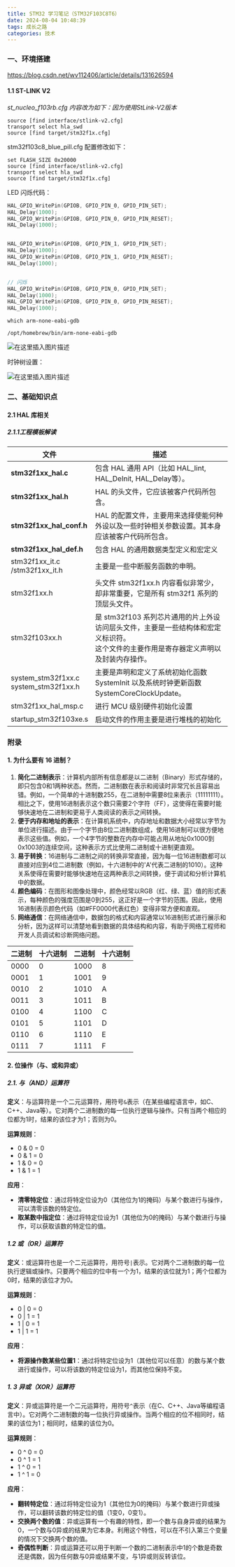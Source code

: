 ```yaml
---
title: STM32 学习笔记（STM32F103C8T6）
date: 2024-08-04 10:48:39
tags: 成长之路
categories: 技术
---
```




### 一、环境搭建

https://blog.csdn.net/wv112406/article/details/131626594



<!--more-->



#### 1.1 ST-LINK V2

*st_nucleo_f103rb.cfg 内容改为如下：因为使用StLink-V2版本*

```
source [find interface/stlink-v2.cfg]
transport select hla_swd
source [find target/stm32f1x.cfg]
```



stm32f103c8_blue_pill.cfg 配置修改如下：

```
set FLASH_SIZE 0x20000
source [find interface/stlink-v2.cfg]
transport select hla_swd
source [find target/stm32f1x.cfg]
```



LED 闪烁代码：

```c
HAL_GPIO_WritePin(GPIOB, GPIO_PIN_0, GPIO_PIN_SET);
HAL_Delay(1000);
HAL_GPIO_WritePin(GPIOB, GPIO_PIN_0, GPIO_PIN_RESET);
HAL_Delay(1000);


HAL_GPIO_WritePin(GPIOB, GPIO_PIN_1, GPIO_PIN_SET);
HAL_Delay(1000);
HAL_GPIO_WritePin(GPIOB, GPIO_PIN_1, GPIO_PIN_RESET);
HAL_Delay(1000);


// 闪烁
HAL_GPIO_WritePin(GPIOB, GPIO_PIN_0, GPIO_PIN_SET);
HAL_Delay(1000);
HAL_GPIO_WritePin(GPIOB, GPIO_PIN_0, GPIO_PIN_RESET);
HAL_Delay(1000);
```





```
which arm-none-eabi-gdb

/opt/homebrew/bin/arm-none-eabi-gdb
```



![在这里插入图片描述](http://img.boomclap.cn/uPic/202407/1722354537041naXXqg.jpeg)



时钟树设置：


![在这里插入图片描述](http://img.boomclap.cn/uPic/202407/1721844659745tDIGxx.jpeg)





### 二、基础知识点

#### 2.1 HAL 库相关

##### 2.1.1工程模板解读

| 文件                                       | 描述                                                         |
| ------------------------------------------ | ------------------------------------------------------------ |
| **stm32f1xx_hal.c**                        | 包含 HAL 通用 API（比如 HAL_Iint, HAL_DeInit, HAL_Delay等）。 |
| **stm32f1xx_hal.h**                        | HAL 的头文件，它应该被客户代码所包含。                       |
| **stm32f1xx_hal_conf.h**                   | HAL 的配置文件，主要用来选择使能何种外设以及一些时钟相关参数设置。其本身应该被客户代码所包含。 |
| **stm32f1xx_hal_def.h**                    | 包含 HAL 的通用数据类型定义和宏定义                          |
| stm32f1xx_it.c<br />/stm32f1xx_it.h        | 主要是一些中断服务函数的申明。                               |
| stm32f1xx.h                                | 头文件 stm32f1xx.h 内容看似非常少，却非常重要，它是所有 stm32f1 系列的顶层头文件。 |
| stm32f103xx.h                              | 是 stm32f103 系列芯片通用的片上外设访问层头文件，主要是一些结构体和宏定义标识符。<br />这个文件的主要作用是寄存器定义声明以及封装内存操作。 |
| system_stm32f1xx.c<br />system_stm32f1xx.h | 主要是声明和定义了系统初始化函数 SystemInit 以及系统时钟更新函数 SystemCoreClockUpdate。 |
| stm32f1xx_hal_msp.c                        | 进行 MCU 级别硬件初始化设置                                  |
| startup_stm32f103xe.s                      | 启动文件的作用主要是进行堆栈的初始化                         |









### 附录

#### 1. 为什么要有 16 进制？

1. **简化二进制表示**：计算机内部所有信息都是以二进制（Binary）形式存储的，即只包含0和1两种状态。然而，二进制数在表示和阅读时非常冗长且容易出错。例如，一个简单的十进制数255，在二进制中需要8位来表示（11111111）。相比之下，使用16进制表示这个数只需要2个字符（FF），这使得在需要时能够快速地在二进制和更易于人类阅读的表示之间转换。
2. **便于内存和地址的表示**：在计算机系统中，内存地址和数据大小经常以字节为单位进行描述。由于一个字节由8位二进制数组成，使用16进制可以很方便地表示这些值。例如，一个4字节的整数在内存中可能占用从地址0x1000到0x1003的连续空间，这种表示方式比使用二进制或十进制更直观。
3. **易于转换**：16进制与二进制之间的转换非常直接，因为每一位16进制数都可以直接对应到4位二进制数（例如，十六进制中的'A'代表二进制的1010）。这种关系使得在需要时能够快速地在这两种表示之间转换，便于调试和分析计算机中的数据。
4. **颜色编码**：在图形和图像处理中，颜色经常以RGB（红、绿、蓝）值的形式表示，每种颜色的强度范围是0到255，这正好是一个字节的范围。因此，使用16进制表示颜色代码（如#FF0000代表红色）变得非常方便和直观。
5. **网络通信**：在网络通信中，数据包的格式和内容通常以16进制形式进行展示和分析，因为这样可以清楚地看到数据的具体结构和内容，有助于网络工程师和开发人员调试和诊断网络问题。

| 二进制 | 十六进制 | 二进制 | 十六进制 |
| ------ | -------- | ------ | -------- |
| 0000   | 0        | 1000   | 8        |
| 0001   | 1        | 1001   | 9        |
| 0010   | 2        | 1010   | A        |
| 0011   | 3        | 1011   | B        |
| 0100   | 4        | 1100   | C        |
| 0101   | 5        | 1101   | D        |
| 0110   | 6        | 1110   | E        |
| 0111   | 7        | 1111   | F        |





#### 2. 位操作（与、或和异或）

##### 2.1. 与（AND）运算符

**定义**：与运算符是一个二元运算符，用符号`&`表示（在某些编程语言中，如C、C++、Java等）。它对两个二进制数的每一位执行逻辑与操作。只有当两个相应的位都为1时，结果的该位才为1；否则为0。

**运算规则**：

- 0 & 0 = 0
- 0 & 1 = 0
- 1 & 0 = 0
- 1 & 1 = 1

**应用**：

- **清零特定位**：通过将特定位设为0（其他位为1的掩码）与某个数进行与操作，可以清零该数的特定位。
- **取某数中指定位**：通过将特定位设为1（其他位为0的掩码）与某个数进行与操作，可以获取该数的特定位的值。



##### 1.2  或（OR）运算符

**定义**：或运算符也是一个二元运算符，用符号`|`表示。它对两个二进制数的每一位执行逻辑或操作。只要两个相应的位中有一个为1，结果的该位就为1；两个位都为0时，结果的该位才为0。

**运算规则**：

- 0 | 0 = 0
- 0 | 1 = 1
- 1 | 0 = 1
- 1 | 1 = 1

**应用**：

- **将源操作数某些位置1**：通过将特定位设为1（其他位可以任意）的数与某个数进行或操作，可以将该数的特定位设为1，而其他位保持不变。



##### 1. 3  异或（XOR）运算符

**定义**：异或运算符是一个二元运算符，用符号`^`表示（在C、C++、Java等编程语言中）。它对两个二进制数的每一位执行异或操作。当两个相应的位不相同时，结果的该位为1；相同时，结果的该位为0。

**运算规则**：

- 0 ^ 0 = 0
- 0 ^ 1 = 1
- 1 ^ 0 = 1
- 1 ^ 1 = 0

**应用**：

- **翻转特定位**：通过将特定位设为1（其他位为0的掩码）与某个数进行异或操作，可以翻转该数的特定位的值（1变0，0变1）。
- **交换两个数的值**：异或运算有一个有趣的特性，即一个数与自身异或的结果为0，一个数与0异或的结果为它本身。利用这个特性，可以在不引入第三个变量的情况下交换两个数的值。
- **奇偶性判断**：异或运算还可以用于判断一个数的二进制表示中1的个数是奇数还是偶数，因为任何数与0异或结果不变，与1异或则反转该位。

































